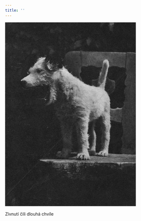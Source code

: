 ```yaml
---
title: ''
---
```


![dasenka_fotky_019](./resources/dasenka_fotky_019.jpg)  

Zívnutí čili dlouhá chvíle
